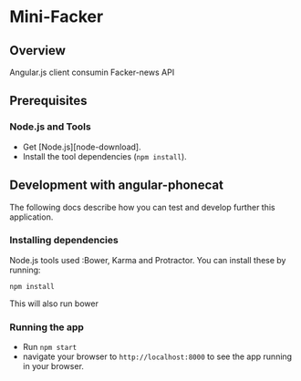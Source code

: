 # Mini-Facker

## Overview
Angular.js client consumin Facker-news API
## Prerequisites
### Node.js and Tools

- Get [Node.js][node-download].
- Install the tool dependencies (`npm install`).

## Development with angular-phonecat

The following docs describe how you can test and develop further this application.


### Installing dependencies

Node.js tools used :Bower, Karma and Protractor.  You can
install these by running:

```
npm install
```

This will also run bower

### Running the app 

- Run `npm start`
- navigate your browser to `http://localhost:8000` to see the app running in your browser.
